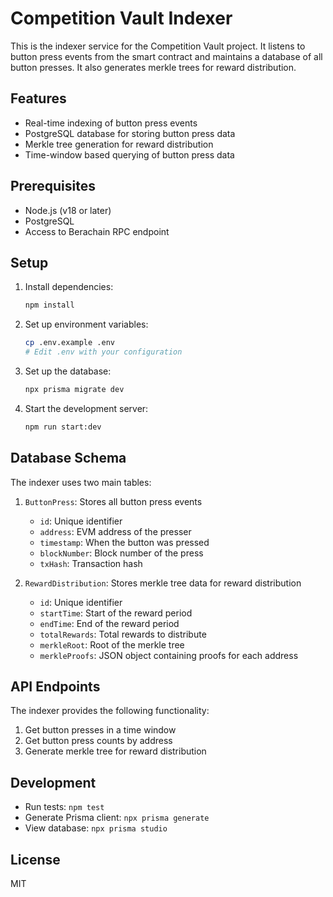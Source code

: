# Competition Vault Indexer

This is the indexer service for the Competition Vault project. It listens to button press events from the smart contract and maintains a database of all button presses. It also generates merkle trees for reward distribution.

## Features

- Real-time indexing of button press events
- PostgreSQL database for storing button press data
- Merkle tree generation for reward distribution
- Time-window based querying of button press data

## Prerequisites

- Node.js (v18 or later)
- PostgreSQL
- Access to Berachain RPC endpoint

## Setup

1. Install dependencies:
   ```bash
   npm install
   ```

2. Set up environment variables:
   ```bash
   cp .env.example .env
   # Edit .env with your configuration
   ```

3. Set up the database:
   ```bash
   npx prisma migrate dev
   ```

4. Start the development server:
   ```bash
   npm run start:dev
   ```

## Database Schema

The indexer uses two main tables:

1. `ButtonPress`: Stores all button press events
   - `id`: Unique identifier
   - `address`: EVM address of the presser
   - `timestamp`: When the button was pressed
   - `blockNumber`: Block number of the press
   - `txHash`: Transaction hash

2. `RewardDistribution`: Stores merkle tree data for reward distribution
   - `id`: Unique identifier
   - `startTime`: Start of the reward period
   - `endTime`: End of the reward period
   - `totalRewards`: Total rewards to distribute
   - `merkleRoot`: Root of the merkle tree
   - `merkleProofs`: JSON object containing proofs for each address

## API Endpoints

The indexer provides the following functionality:

1. Get button presses in a time window
2. Get button press counts by address
3. Generate merkle tree for reward distribution

## Development

- Run tests: `npm test`
- Generate Prisma client: `npx prisma generate`
- View database: `npx prisma studio`

## License

MIT 